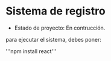 <h1> Sistema de registro </h1>

- Estado de proyecto: En contrucción.
  
para ejecutar el sistema, debes poner:

'''npm install react'''
